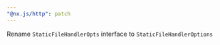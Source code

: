```yaml
---
"@nx.js/http": patch
---
```


Rename `StaticFileHandlerOpts` interface to `StaticFileHandlerOptions`
